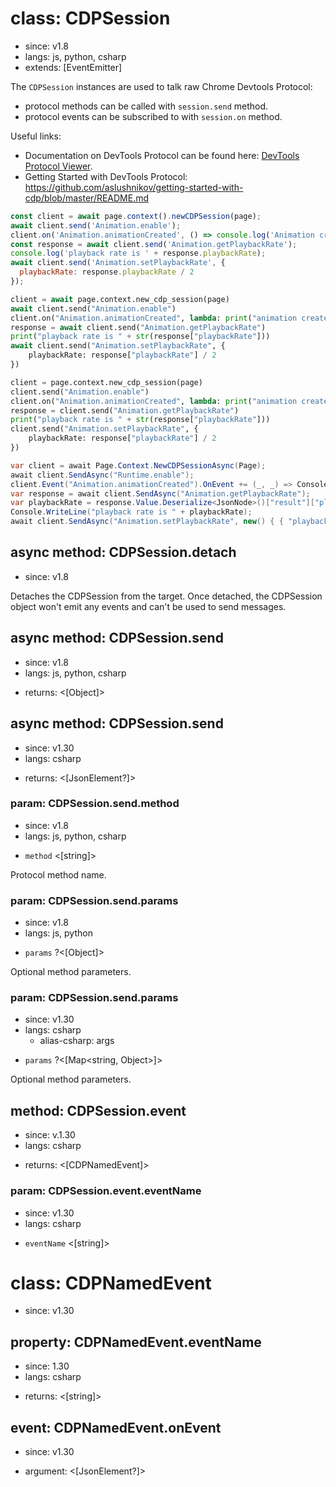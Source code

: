 # class: CDPSession
* since: v1.8
* langs: js, python, csharp
* extends: [EventEmitter]

The `CDPSession` instances are used to talk raw Chrome Devtools Protocol:
* protocol methods can be called with `session.send` method.
* protocol events can be subscribed to with `session.on` method.

Useful links:
* Documentation on DevTools Protocol can be found here:
  [DevTools Protocol Viewer](https://chromedevtools.github.io/devtools-protocol/).
* Getting Started with DevTools Protocol:
  https://github.com/aslushnikov/getting-started-with-cdp/blob/master/README.md

```js
const client = await page.context().newCDPSession(page);
await client.send('Animation.enable');
client.on('Animation.animationCreated', () => console.log('Animation created!'));
const response = await client.send('Animation.getPlaybackRate');
console.log('playback rate is ' + response.playbackRate);
await client.send('Animation.setPlaybackRate', {
  playbackRate: response.playbackRate / 2
});
```

```python async
client = await page.context.new_cdp_session(page)
await client.send("Animation.enable")
client.on("Animation.animationCreated", lambda: print("animation created!"))
response = await client.send("Animation.getPlaybackRate")
print("playback rate is " + str(response["playbackRate"]))
await client.send("Animation.setPlaybackRate", {
    playbackRate: response["playbackRate"] / 2
})
```

```python sync
client = page.context.new_cdp_session(page)
client.send("Animation.enable")
client.on("Animation.animationCreated", lambda: print("animation created!"))
response = client.send("Animation.getPlaybackRate")
print("playback rate is " + str(response["playbackRate"]))
client.send("Animation.setPlaybackRate", {
    playbackRate: response["playbackRate"] / 2
})
```
```csharp
var client = await Page.Context.NewCDPSessionAsync(Page);
await client.SendAsync("Runtime.enable");
client.Event("Animation.animationCreated").OnEvent += (_, _) => Console.WriteLine("Animation created!"));
var response = await client.SendAsync("Animation.getPlaybackRate");
var playbackRate = response.Value.Deserialize<JsonNode>()["result"]["playbackRate"].GetValue<decimal>();
Console.WriteLine("playback rate is " + playbackRate);
await client.SendAsync("Animation.setPlaybackRate", new() { { "playbackRate", playbackRate / 2 } });
```

## async method: CDPSession.detach
* since: v1.8

Detaches the CDPSession from the target. Once detached, the CDPSession object won't emit any events and can't be used to
send messages.

## async method: CDPSession.send
* since: v1.8
* langs: js, python, csharp
- returns: <[Object]>

## async method: CDPSession.send
* since: v1.30
* langs: csharp
- returns: <[JsonElement?]>
### param: CDPSession.send.method
* since: v1.8
* langs: js, python, csharp
- `method` <[string]>

Protocol method name.

### param: CDPSession.send.params
* since: v1.8
* langs: js, python
- `params` ?<[Object]>

Optional method parameters.

### param: CDPSession.send.params
* since: v1.30
* langs: csharp
  - alias-csharp: args
- `params` ?<[Map<string, Object>]>

Optional method parameters.

## method: CDPSession.event
* since: v.1.30
* langs: csharp
- returns: <[CDPNamedEvent]>

### param: CDPSession.event.eventName
* since: v1.30
* langs: csharp
- `eventName` <[string]>

# class: CDPNamedEvent
* since: v1.30

## property: CDPNamedEvent.eventName
* since: 1.30
* langs: csharp
- returns: <[string]>

## event: CDPNamedEvent.onEvent
* since: v1.30
- argument: <[JsonElement?]>